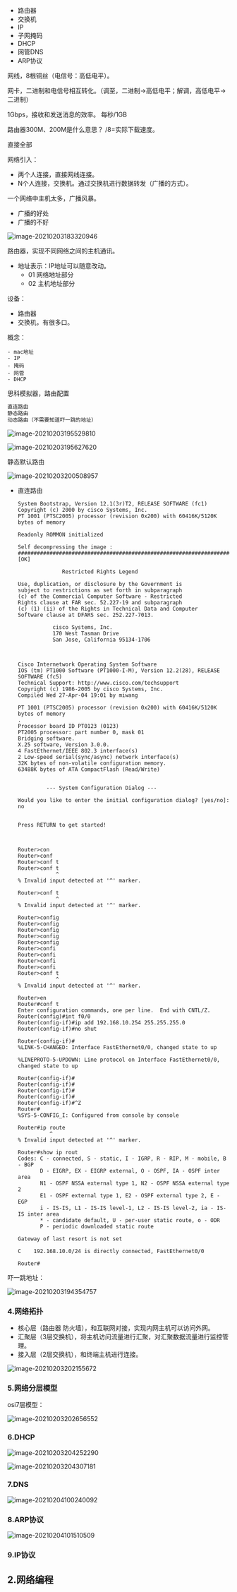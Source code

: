 



- 路由器
- 交换机
- IP
- 子网掩码
- DHCP
- 网管DNS
- ARP协议



网线，8根铜丝（电信号：高低电平）。

网卡，二进制和电信号相互转化。（调至，二进制->高低电平；解调，高低电平->二进制）

1Gbps，接收和发送消息的效率。 每秒/1GB



路由器300M、200M是什么意思？  /8=实际下载速度。



直接全部

网络引入：

- 两个人连接，直接网线连接。
- N个人连接，交换机。通过交换机进行数据转发（广播的方式）。



一个网络中主机太多，广播风暴。

- 广播的好处
- 广播的不好

![image-20210203183320946](../assets/image-20210203183320946.png)









路由器，实现不同网络之间的主机通讯。

- 地址表示：IP地址可以随意改动。
  - 01 网络地址部分
  - 02 主机地址部分



设备：

- 路由器
- 交换机，有很多口。

概念：

	- mac地址
	- IP
	- 掩码
	- 网管
	- DHCP





思科模拟器，路由配置

```python
直连路由
静态路由
动态路由（不需要知道吓一跳的地址）
```

![image-20210203195529810](../assets/image-20210203195529810.png)

![image-20210203195627620](../assets/image-20210203195627620.png)





静态默认路由

![image-20210203200508957](../assets/image-20210203200508957.png)







- 直连路由

  ```
  System Bootstrap, Version 12.1(3r)T2, RELEASE SOFTWARE (fc1)
  Copyright (c) 2000 by cisco Systems, Inc.
  PT 1001 (PTSC2005) processor (revision 0x200) with 60416K/5120K bytes of memory
  
  Readonly ROMMON initialized
  
  Self decompressing the image :
  ########################################################################## [OK]
  
                Restricted Rights Legend
  
  Use, duplication, or disclosure by the Government is
  subject to restrictions as set forth in subparagraph
  (c) of the Commercial Computer Software - Restricted
  Rights clause at FAR sec. 52.227-19 and subparagraph
  (c) (1) (ii) of the Rights in Technical Data and Computer
  Software clause at DFARS sec. 252.227-7013.
  
             cisco Systems, Inc.
             170 West Tasman Drive
             San Jose, California 95134-1706
  
  
  
  Cisco Internetwork Operating System Software
  IOS (tm) PT1000 Software (PT1000-I-M), Version 12.2(28), RELEASE SOFTWARE (fc5)
  Technical Support: http://www.cisco.com/techsupport
  Copyright (c) 1986-2005 by cisco Systems, Inc.
  Compiled Wed 27-Apr-04 19:01 by miwang
  
  PT 1001 (PTSC2005) processor (revision 0x200) with 60416K/5120K bytes of memory
  .
  Processor board ID PT0123 (0123)
  PT2005 processor: part number 0, mask 01
  Bridging software.
  X.25 software, Version 3.0.0.
  4 FastEthernet/IEEE 802.3 interface(s)
  2 Low-speed serial(sync/async) network interface(s)
  32K bytes of non-volatile configuration memory.
  63488K bytes of ATA CompactFlash (Read/Write)
  
  
           --- System Configuration Dialog ---
  
  Would you like to enter the initial configuration dialog? [yes/no]: no
  
  
  Press RETURN to get started!
  
  
  
  Router>con
  Router>conf
  Router>conf t
  Router>conf t
              ^
  % Invalid input detected at '^' marker.
  	
  Router>conf t
              ^
  % Invalid input detected at '^' marker.
  	
  Router>config
  Router>config
  Router>config
  Router>config
  Router>config
  Router>confi
  Router>confi
  Router>confi
  Router>confi
  Router>conf t
              ^
  % Invalid input detected at '^' marker.
  	
  Router>en
  Router#conf t
  Enter configuration commands, one per line.  End with CNTL/Z.
  Router(config)#int f0/0
  Router(config-if)#ip add 192.168.10.254 255.255.255.0 
  Router(config-if)#no shut
  
  Router(config-if)#
  %LINK-5-CHANGED: Interface FastEthernet0/0, changed state to up
  
  %LINEPROTO-5-UPDOWN: Line protocol on Interface FastEthernet0/0, changed state to up
  
  Router(config-if)#
  Router(config-if)#
  Router(config-if)#
  Router(config-if)#
  Router(config-if)#^Z
  Router#
  %SYS-5-CONFIG_I: Configured from console by console
  
  Router#ip route
            ^
  % Invalid input detected at '^' marker.
  	
  Router#show ip rout
  Codes: C - connected, S - static, I - IGRP, R - RIP, M - mobile, B - BGP
         D - EIGRP, EX - EIGRP external, O - OSPF, IA - OSPF inter area
         N1 - OSPF NSSA external type 1, N2 - OSPF NSSA external type 2
         E1 - OSPF external type 1, E2 - OSPF external type 2, E - EGP
         i - IS-IS, L1 - IS-IS level-1, L2 - IS-IS level-2, ia - IS-IS inter area
         * - candidate default, U - per-user static route, o - ODR
         P - periodic downloaded static route
  
  Gateway of last resort is not set
  
  C    192.168.10.0/24 is directly connected, FastEthernet0/0
  
  Router#
  ```

  

吓一跳地址：

![image-20210203194354757](../assets/image-20210203194354757.png)









### 4.网络拓扑

- 核心层（路由器 防火墙），和互联网对接，实现内网主机可以访问外网。
- 汇聚层（3层交换机），将主机访问流量进行汇聚，对汇聚数据流量进行监控管理。
- 接入层（2层交换机），和终端主机进行连接。

![image-20210203202155672](../assets/image-20210203202155672.png)



### 5.网络分层模型

osi7层模型：

![image-20210203202656552](../assets/image-20210203202656552.png)



### 6.DHCP

![image-20210203204252290](../assets/image-20210203204252290.png)

![image-20210203204307181](../assets/image-20210203204307181.png)



 





### 7.DNS



![image-20210204100240092](../assets/image-20210204100240092.png)





### 8.ARP协议

![image-20210204101510509](../assets/image-20210204101510509.png)





### 9.IP协议





































## 2.网络编程




